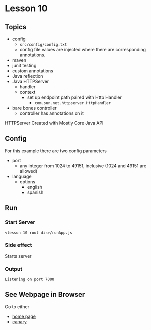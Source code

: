 # Lesson 10

## Topics
- config
    - `src/config/config.txt`
    - config file values are injected where there are corresponding annotations. 
- maven
- junit testing
- custom annotations
- Java reflection
- Java HTTPServer
    - handler
    - context
        - set up endpoint path paired with Http Handler
            - `com.sun.net.httpserver.HttpHandler`  
- bare bones controller
    - controller has annotations on it
    
HTTPServer Created with Mostly Core Java API

## Config

For this example there are two config parameters
- port
    - any integer from 1024 to 49151, inclusive (1024 and 49151 are allowed)
- language
    - options
        - english
        - spanish

## Run

### Start Server
```
<lesson 10 root dir>/runApp.js
```


### Side effect
Starts server

### Output
`Listening on port 7000`

## See Webpage in Browser

Go to either
- [home page](http://127.0.0.1:7000)
- [canary](http://127.0.0.1:7000/canary)
    